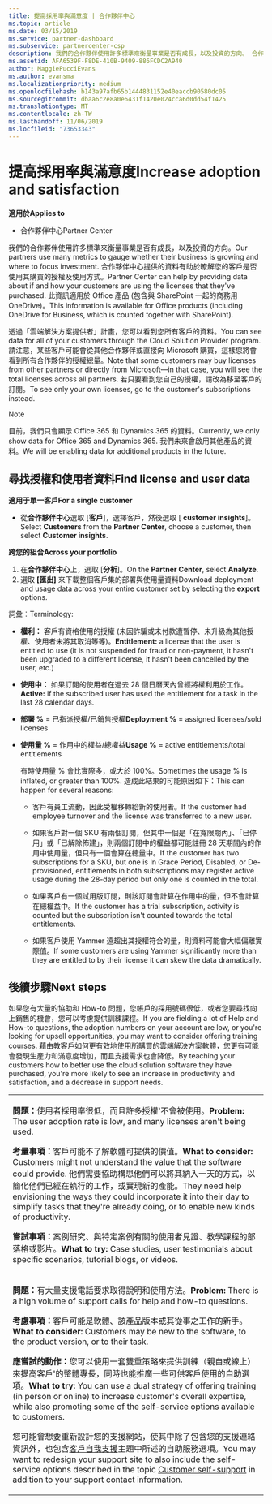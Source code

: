 ```yaml
---
title: 提高採用率與滿意度 | 合作夥伴中心
ms.topic: article
ms.date: 03/15/2019
ms.service: partner-dashboard
ms.subservice: partnercenter-csp
description: 我們的合作夥伴使用許多標準來衡量事業是否有成長，以及投資的方向。 合作夥伴中心提供的資料有助於瞭解您的客戶是否使用其購買的授權及使用方式。
ms.assetid: AFA6539F-F8DE-410B-9409-886FCDC2A940
author: MaggiePucciEvans
ms.author: evansma
ms.localizationpriority: medium
ms.openlocfilehash: b143a97afb65b1444831152e40eaccb90580dc05
ms.sourcegitcommit: dbaa6c2e8a0e6431f1420e024cca6d0dd54f1425
ms.translationtype: MT
ms.contentlocale: zh-TW
ms.lasthandoff: 11/06/2019
ms.locfileid: "73653343"
---
```

# <a name="increase-adoption-and-satisfaction"></a><span data-ttu-id="309d1-104">提高採用率與滿意度</span><span class="sxs-lookup"><span data-stu-id="309d1-104">Increase adoption and satisfaction</span></span>

<span data-ttu-id="309d1-105">**適用於**</span><span class="sxs-lookup"><span data-stu-id="309d1-105">**Applies to**</span></span>

-  <span data-ttu-id="309d1-106">合作夥伴中心</span><span class="sxs-lookup"><span data-stu-id="309d1-106">Partner Center</span></span>

<span data-ttu-id="309d1-107">我們的合作夥伴使用許多標準來衡量事業是否有成長，以及投資的方向。</span><span class="sxs-lookup"><span data-stu-id="309d1-107">Our partners use many metrics to gauge whether their business is growing and where to focus investment.</span></span> <span data-ttu-id="309d1-108">合作夥伴中心提供的資料有助於瞭解您的客戶是否使用其購買的授權及使用方式。</span><span class="sxs-lookup"><span data-stu-id="309d1-108">Partner Center can help by providing data about if and how your customers are using the licenses that they've purchased.</span></span> <span data-ttu-id="309d1-109">此資訊適用於 Office 產品 (包含與 SharePoint 一起的商務用 OneDrive)。</span><span class="sxs-lookup"><span data-stu-id="309d1-109">This information is available for Office products (including OneDrive for Business, which is counted together with SharePoint).</span></span>

<span data-ttu-id="309d1-110">透過「雲端解決方案提供者」計畫，您可以看到您所有客戶的資料。</span><span class="sxs-lookup"><span data-stu-id="309d1-110">You can see data for all of your customers through the Cloud Solution Provider program.</span></span> <span data-ttu-id="309d1-111">請注意，某些客戶可能會從其他合作夥伴或直接向 Microsoft 購買，這樣您將會看到所有合作夥伴的授權總量。</span><span class="sxs-lookup"><span data-stu-id="309d1-111">Note that some customers may buy licenses from other partners or directly from Microsoft—in that case, you will see the total licenses across all partners.</span></span> <span data-ttu-id="309d1-112">若只要看到您自己的授權，請改為移至客戶的訂閱。</span><span class="sxs-lookup"><span data-stu-id="309d1-112">To see only your own licenses, go to the customer's subscriptions instead.</span></span>

> [!NOTE]  
>  <span data-ttu-id="309d1-113">目前，我們只會顯示 Office 365 和 Dynamics 365 的資料。</span><span class="sxs-lookup"><span data-stu-id="309d1-113">Currently, we only show data for Office 365 and Dynamics 365.</span></span> <span data-ttu-id="309d1-114">我們未來會啟用其他產品的資料。</span><span class="sxs-lookup"><span data-stu-id="309d1-114">We will be enabling data for additional products in the future.</span></span>

## <a name="find-license-and-user-data"></a><span data-ttu-id="309d1-115">尋找授權和使用者資料</span><span class="sxs-lookup"><span data-stu-id="309d1-115">Find license and user data</span></span>


<span data-ttu-id="309d1-116">**適用于單一客戶**</span><span class="sxs-lookup"><span data-stu-id="309d1-116">**For a single customer**</span></span>

-   <span data-ttu-id="309d1-117">從**合作夥伴中心**選取 [**客戶**]，選擇客戶，然後選取 [ **customer insights**]。</span><span class="sxs-lookup"><span data-stu-id="309d1-117">Select **Customers** from the **Partner Center**, choose a customer, then select **Customer insights**.</span></span>

<span data-ttu-id="309d1-118">**跨您的組合**</span><span class="sxs-lookup"><span data-stu-id="309d1-118">**Across your portfolio**</span></span>

1.  <span data-ttu-id="309d1-119">在**合作夥伴中心**上，選取 [**分析**]。</span><span class="sxs-lookup"><span data-stu-id="309d1-119">On the **Partner Center**, select **Analyze**.</span></span>
2.  <span data-ttu-id="309d1-120">選取 **\[匯出\]** 來下載整個客戶集的部署與使用量資料</span><span class="sxs-lookup"><span data-stu-id="309d1-120">Download deployment and usage data across your entire customer set by selecting the **export** options.</span></span>

<span data-ttu-id="309d1-121">詞彙︰</span><span class="sxs-lookup"><span data-stu-id="309d1-121">Terminology:</span></span>

-   <span data-ttu-id="309d1-122">**權利：** 客戶有資格使用的授權 (未因詐騙或未付款遭暫停、未升級為其他授權、使用者未將其取消等等)。</span><span class="sxs-lookup"><span data-stu-id="309d1-122">**Entitlement:** a license that the user is entitled to use (it is not suspended for fraud or non-payment, it hasn't been upgraded to a different license, it hasn't been cancelled by the user, etc.)</span></span>

-   <span data-ttu-id="309d1-123">**使用中：** 如果訂閱的使用者在過去 28 個日曆天內曾經將權利用於工作。</span><span class="sxs-lookup"><span data-stu-id="309d1-123">**Active:** if the subscribed user has used the entitlement for a task in the last 28 calendar days.</span></span>

-   <span data-ttu-id="309d1-124">**部署 %** = 已指派授權/已銷售授權</span><span class="sxs-lookup"><span data-stu-id="309d1-124">**Deployment %** = assigned licenses/sold licenses</span></span>

-   <span data-ttu-id="309d1-125">**使用量 %** = 作用中的權益/總權益</span><span class="sxs-lookup"><span data-stu-id="309d1-125">**Usage %** = active entitlements/total entitlements</span></span>

    <span data-ttu-id="309d1-126">有時使用量 % 會比實際多，或大於 100%。</span><span class="sxs-lookup"><span data-stu-id="309d1-126">Sometimes the usage % is inflated, or greater than 100%.</span></span> <span data-ttu-id="309d1-127">造成此結果的可能原因如下：</span><span class="sxs-lookup"><span data-stu-id="309d1-127">This can happen for several reasons:</span></span>

    -   <span data-ttu-id="309d1-128">客戶有員工流動，因此受權移轉給新的使用者。</span><span class="sxs-lookup"><span data-stu-id="309d1-128">If the customer had employee turnover and the license was transferred to a new user.</span></span>

    -   <span data-ttu-id="309d1-129">如果客戶對一個 SKU 有兩個訂閱，但其中一個是「在寬限期內」、「已停用」或「已解除佈建」，則兩個訂閱中的權益都可能註冊 28 天期間內的作用中使用量，但只有一個會算在總量中。</span><span class="sxs-lookup"><span data-stu-id="309d1-129">If the customer has two subscriptions for a SKU, but one is In Grace Period, Disabled, or De-provisioned, entitlements in both subscriptions may register active usage during the 28-day period but only one is counted in the total.</span></span>

    -   <span data-ttu-id="309d1-130">如果客戶有一個試用版訂閱，則該訂閱會計算在作用中的量，但不會計算在總權益中。</span><span class="sxs-lookup"><span data-stu-id="309d1-130">If the customer has a trial subscription, activity is counted but the subscription isn't counted towards the total entitlements.</span></span>

    -   <span data-ttu-id="309d1-131">如果客戶使用 Yammer 遠超出其授權符合的量，則資料可能會大幅偏離實際值。</span><span class="sxs-lookup"><span data-stu-id="309d1-131">If some customers are using Yammer significantly more than they are entitled to by their license it can skew the data dramatically.</span></span>

## <a name="next-steps"></a><span data-ttu-id="309d1-132">後續步驟</span><span class="sxs-lookup"><span data-stu-id="309d1-132">Next steps</span></span>


<span data-ttu-id="309d1-133">如果您有大量的協助和 How-to 問題，您帳戶的採用號碼很低，或者您要尋找向上銷售的機會，您可以考慮提供訓練課程。</span><span class="sxs-lookup"><span data-stu-id="309d1-133">If you are fielding a lot of Help and How-to questions, the adoption numbers on your account are low, or you're looking for upsell opportunities, you may want to consider offering training courses.</span></span> <span data-ttu-id="309d1-134">藉由教客戶如何更有效地使用所購買的雲端解決方案軟體，您更有可能會發現生產力和滿意度增加，而且支援需求也會降低。</span><span class="sxs-lookup"><span data-stu-id="309d1-134">By teaching your customers how to better use the cloud solution software they have purchased, you're more likely to see an increase in productivity and satisfaction, and a decrease in support needs.</span></span>

<table>
<colgroup>
<col width="100%" />
</colgroup>
<tbody>
<tr class="odd">
<td><p><span data-ttu-id="309d1-135"><strong>問題：</strong>使用者採用率很低，而且許多授權&#39;不會被使用。</span><span class="sxs-lookup"><span data-stu-id="309d1-135"><strong>Problem:</strong> The user adoption rate is low, and many licenses aren&#39;t being used.</span></span></p>
<p><span data-ttu-id="309d1-136"><strong>考量事項：</strong>客戶可能不了解軟體可提供的價值。</span><span class="sxs-lookup"><span data-stu-id="309d1-136"><strong>What to consider:</strong> Customers might not understand the value that the software could provide.</span></span> <span data-ttu-id="309d1-137">他們需要協助構思他們可以將其納入一天的方式，以簡化他們已經在執行的工作，或實現新的產能。</span><span class="sxs-lookup"><span data-stu-id="309d1-137">They need help envisioning the ways they could incorporate it into their day to simplify tasks that they're already doing, or to enable new kinds of productivity.</span></span></p>
<p><span data-ttu-id="309d1-138"><strong>嘗試事項：</strong>案例研究、與特定案例有關的使用者見證、教學課程的部落格或影片。</span><span class="sxs-lookup"><span data-stu-id="309d1-138"><strong>What to try:</strong> Case studies, user testimonials about specific scenarios, tutorial blogs, or videos.</span></span></p></td>
</tr>
<tr class="even">
<td><p><span data-ttu-id="309d1-139"><strong>問題：</strong>有大量支援電話要求取得說明和使用方法。</span><span class="sxs-lookup"><span data-stu-id="309d1-139"><strong>Problem:</strong> There is a high volume of support calls for help and how-to questions.</span></span></p>
<p><span data-ttu-id="309d1-140"><strong>考慮事項：</strong>客戶可能是軟體、該產品版本或其從事之工作的新手。</span><span class="sxs-lookup"><span data-stu-id="309d1-140"><strong>What to consider:</strong> Customers may be new to the software, to the product version, or to their task.</span></span></p>
<p><span data-ttu-id="309d1-141"><strong>應嘗試的動作：</strong>您可以使用一套雙重策略來提供訓練（親自或線上）來提高客戶&#39;的整體專長，同時也能推廣一些可供客戶使用的自助選項。</span><span class="sxs-lookup"><span data-stu-id="309d1-141"><strong>What to try:</strong> You can use a dual strategy of offering training (in person or online) to increase customer&#39;s overall expertise, while also promoting some of the self-service options available to customers.</span></span></p>
<p><span data-ttu-id="309d1-142">您可能會想要重新設計您的支援網站，使其中除了包含您的支援連絡資訊外，也包含<a href="customer-self-support.md" data-raw-source="[Customer self-support](customer-self-support.md)">客戶自我支援</a>主題中所述的自助服務選項。</span><span class="sxs-lookup"><span data-stu-id="309d1-142">You may want to redesign your support site to also include the self-service options described in the topic <a href="customer-self-support.md" data-raw-source="[Customer self-support](customer-self-support.md)">Customer self-support</a> in addition to your support contact information.</span></span></p></td>
</tr>
</tbody>
</table>

 

 

 



